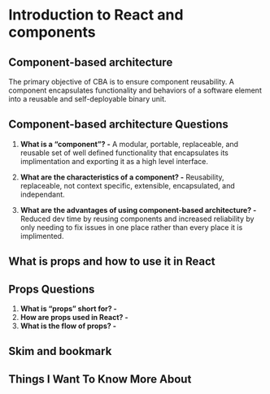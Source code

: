# Introduction to React and components

## Component-based architecture

The primary objective of CBA is to ensure component reusability. A component encapsulates functionality and behaviors of a software element into a reusable and self-deployable binary unit.

## Component-based architecture Questions

1. **What is a “component”? -** A modular, portable, replaceable, and reusable set of well defined functionality that encapsulates its implimentation and exporting it as a high level interface.

2. **What are the characteristics of a component? -** Reusability, replaceable, not context specific, extensible, encapsulated, and independant.

3. **What are the advantages of using component-based architecture? -** Reduced dev time by reusing components and increased reliability by only needing to fix issues in one place rather than every place it is implimented.

## What is props and how to use it in React

## Props Questions

1. **What is “props” short for? -**
2. **How are props used in React? -**
3. **What is the flow of props? -**

## Skim and bookmark

## Things I Want To Know More About